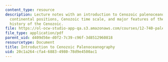 ```yaml
---
content_type: resource
description: Lecture notes with an introduction to Cenozoic palenoceanography, changing
  continental positions, Cenozoic time scale, and major features of the paleoclimate
  history of the Cenozoic.
file: https://ol-ocw-studio-app-qa.s3.amazonaws.com/courses/12-740-paleoceanography-spring-2008/20c1a264cfa46883498078d9e4500ac1_lec14.pdf
file_type: application/pdf
parent_uid: d409d56e-d0f2-7c39-c96f-3d8512960818
resourcetype: Document
title: Introduction to Cenozoic Palenoceanography
uid: 20c1a264-cfa4-6883-4980-78d9e4500ac1
---
```

